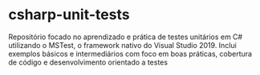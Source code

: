 # csharp-unit-tests
Repositório focado no aprendizado e prática de testes unitários em C# utilizando o MSTest, o framework nativo do Visual Studio 2019. Inclui exemplos básicos e intermediários com foco em boas práticas, cobertura de código e desenvolvimento orientado a testes
